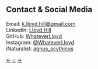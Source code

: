 ## Contact & Social Media

Email: k.lloyd.hill@gmail.com<br/>
Linkedin: [Lloyd Hill](https://www.linkedin.com/in/lloyd-hill-546088200/)<br/>
GitHub: [WhateverLloyd](https://github.com/WhateverLloyd)<br/>
Instagram: [@WhateverLloyd](https://www.instagram.com/whateverlloyd/)<br/>
iNaturalist: [agnus_scythicus](https://www.inaturalist.org/people/agnus_scythicus)<br/>

[&#8592;](../pages/bio)     [&#8962;](../index)     [&#8594;](../pages/cv)
